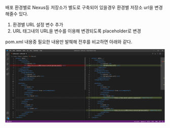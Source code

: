 배포 환경별로 Nexus등 저장소가 별도로 구축되어 있을경우
환경별 저장소 url을 변경해줄수 있다.

1. 환경별 URL 설정 변수 추가
2. URL 태그내의 URL을 변수를 이용해 변경되도록 placeholder로 변경

pom.xml 내용중 필요한 내용만 발췌해 전후를 비교하면 아래와 같다.

![비교]

[비교]: ../img/_single_pic/2021-05-14-maven-프로파일별-repo-url지정.png
